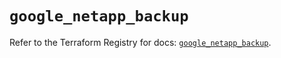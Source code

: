 # `google_netapp_backup`

Refer to the Terraform Registry for docs: [`google_netapp_backup`](https://registry.terraform.io/providers/hashicorp/google-beta/6.11.0/docs/resources/google_netapp_backup).

